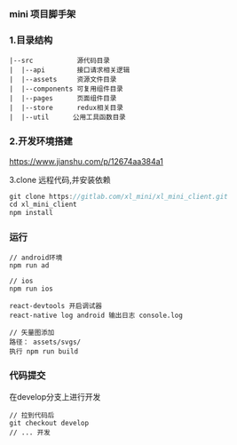 ### mini 项目脚手架


### 1.目录结构
```
|--src           源代码目录
|  |--api        接口请求相关逻辑  
|  |--assets     资源文件目录
|  |--components 可复用组件目录
|  |--pages      页面组件目录
|  |--store      redux相关目录
|  |--util      公用工具函数目录
```

### 2.开发环境搭建
https://www.jianshu.com/p/12674aa384a1


3.clone 远程代码,并安装依赖
```javascript
git clone https://gitlab.com/xl_mini/xl_mini_client.git
cd xl_mini_client
npm install
```


### 运行
```
// android环境
npm run ad

// ios
npm run ios

react-devtools 开启调试器
react-native log android 输出日志 console.log

// 矢量图添加
路径： assets/svgs/
执行 npm run build
```

### 代码提交
在develop分支上进行开发
```
// 拉到代码后
git checkout develop
// ... 开发
```
